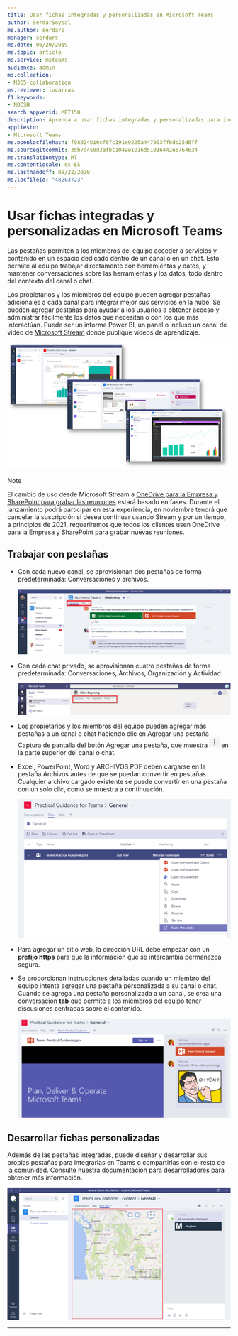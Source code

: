 ```yaml
---
title: Usar fichas integradas y personalizadas en Microsoft Teams
author: SerdarSoysal
ms.author: serdars
manager: serdars
ms.date: 06/20/2019
ms.topic: article
ms.service: msteams
audience: admin
ms.collection:
- M365-collaboration
ms.reviewer: lucarras
f1.keywords:
- NOCSH
search.appverid: MET150
description: Aprenda a usar fichas integradas y personalizadas para incluir características como conversaciones, archivos, mapas y mucho más.
appliesto:
- Microsoft Teams
ms.openlocfilehash: f98024b10cf6fc191e9225a447903ff6dc25d6ff
ms.sourcegitcommit: 3db7c450d3afbc1049e1016d51016442e5764634
ms.translationtype: MT
ms.contentlocale: es-ES
ms.lasthandoff: 09/22/2020
ms.locfileid: "48203723"
---
```

<a name="use-built-in-and-custom-tabs-in-microsoft-teams"></a>Usar fichas integradas y personalizadas en Microsoft Teams
==================================================

Las pestañas permiten a los miembros del equipo acceder a servicios y contenido en un espacio dedicado dentro de un canal o en un chat. Esto permite al equipo trabajar directamente con herramientas y datos, y mantener conversaciones sobre las herramientas y los datos, todo dentro del contexto del canal o chat.

Los propietarios y los miembros del equipo pueden agregar pestañas adicionales a cada canal para integrar mejor sus servicios en la nube. Se pueden agregar pestañas para ayudar a los usuarios a obtener acceso y administrar fácilmente los datos que necesitan o con los que más interactúan. Puede ser un informe Power BI, un panel o incluso un canal de vídeo de [Microsoft Stream](https://go.microsoft.com/fwlink/?linkid=855785) donde publique vídeos de aprendizaje.

![Tres capturas de pantalla con contenido diverso en las fichas.](media/Use_built-in_and_custom_tabs_in_Microsoft_Teams_image4.png)

>[!Note]
> El cambio de uso desde Microsoft Stream a [OneDrive para la Empresa y SharePoint para grabar las reuniones](tmr-meeting-recording-change.md) estará basado en fases. Durante el lanzamiento podrá participar en esta experiencia, en noviembre tendrá que cancelar la suscripción si desea continuar usando Stream y por un tiempo, a principios de 2021, requeriremos que todos los clientes usen OneDrive para la Empresa y SharePoint para grabar nuevas reuniones.

## <a name="work-with-tabs"></a>Trabajar con pestañas

- Con cada nuevo canal, se aprovisionan dos pestañas de forma predeterminada: Conversaciones y archivos.

    ![Captura de pantalla de la sección Conversación del equipo de marketing.](media/Use_built-in_and_custom_tabs_in_Microsoft_Teams_image1.png)
- Con cada chat privado, se aprovisionan cuatro pestañas de forma predeterminada: Conversaciones, Archivos, Organización y Actividad.

    ![Captura de pantalla de las pestañas de un chat.](media/Use_built-in_and_custom_tabs_add_tabs_to_a_chat.png)

- Los propietarios y los miembros del equipo pueden  agregar más pestañas a un canal o chat haciendo clic en Agregar una pestaña Captura de pantalla del botón Agregar una pestaña, que muestra ![ un signo +.](media/Use_built-in_and_custom_tabs_add_a_tab_button.png) en la parte superior del canal o chat.

- Excel, PowerPoint, Word y ARCHIVOS PDF deben cargarse en  la pestaña Archivos antes de que se puedan convertir en pestañas. Cualquier archivo cargado existente se puede convertir en una pestaña con un solo clic, como se muestra a continuación.

    ![Captura de pantalla de la ficha Archivos con un archivo de PowerPoint seleccionado.](media/Use_built-in_and_custom_tabs_in_Microsoft_Teams_image2.png)

- Para agregar un sitio web, la dirección URL debe empezar con un **prefijo https** para que la información que se intercambia permanezca segura.

- Se proporcionan instrucciones detalladas cuando un miembro del equipo intenta agregar una pestaña personalizada a su canal o chat. Cuando se agrega una pestaña personalizada a un canal, se crea una conversación **tab** que permite a los miembros del equipo tener discusiones centradas sobre el contenido.

    ![Captura de pantalla de una pestaña personalizada con una conversación de pestaña a la derecha](media/Use_built-in_and_custom_tabs_in_Microsoft_Teams_image3.png)

## <a name="develop-custom-tabs"></a>Desarrollar fichas personalizadas

Además de las pestañas integradas, puede diseñar y desarrollar sus propias pestañas para integrarlas en Teams o compartirlas con el resto de la comunidad. Consulte nuestra[ documentación para desarrolladores ](/microsoftteams/platform/tabs/what-are-tabs)para obtener más información.

![Captura de pantalla de una ficha personalizada de ejemplo en Microsoft Teams](media/Use_built-in_and_custom_tabs_in_Microsoft_Teams_image5.png)

---
